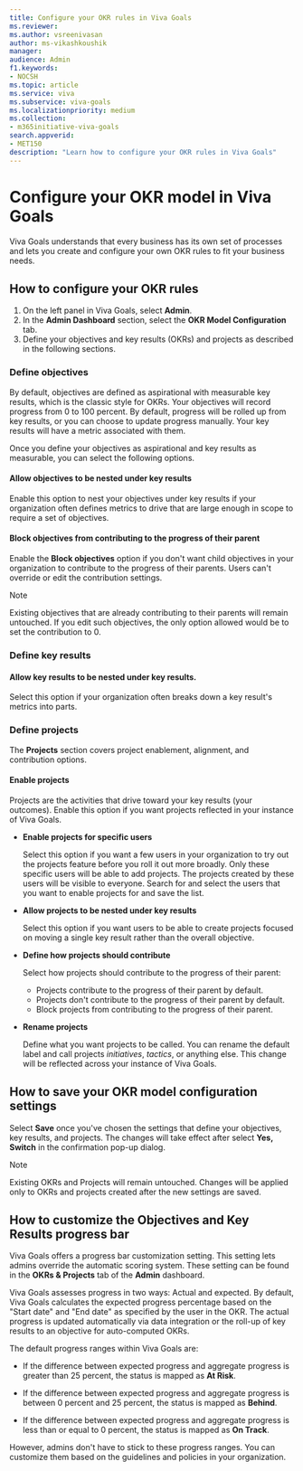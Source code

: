 ```yaml
---
title: Configure your OKR rules in Viva Goals
ms.reviewer: 
ms.author: vsreenivasan
author: ms-vikashkoushik
manager: 
audience: Admin
f1.keywords:
- NOCSH
ms.topic: article
ms.service: viva
ms.subservice: viva-goals
ms.localizationpriority: medium
ms.collection:  
- m365initiative-viva-goals  
search.appverid:
- MET150
description: "Learn how to configure your OKR rules in Viva Goals"
---
```


# Configure your OKR model in Viva Goals

Viva Goals understands that every business has its own set of processes and lets you create and configure your own OKR rules to fit your business needs. 

## How to configure your OKR rules 

1.	On the left panel in Viva Goals, select **Admin**.
1. In the **Admin Dashboard** section, select the **OKR Model Configuration** tab. 
2.	Define your objectives and key results (OKRs) and projects as described in the following sections.

### Define objectives

By default, objectives are defined as aspirational with measurable key results, which is the classic style for OKRs. Your objectives will record progress from 0 to 100 percent. By default, progress will be rolled up from key results, or you can choose to update progress manually. Your key results will have a metric associated with them.

Once you define your objectives as aspirational and key results as measurable, you can select the following options. 

#### Allow objectives to be nested under key results

Enable this option to nest your objectives under key results if your organization often defines metrics to drive that are large enough in scope to require a set of objectives.

#### Block objectives from contributing to the progress of their parent

Enable the **Block objectives** option if you don't want child objectives in your organization to contribute to the progress of their parents. Users can't override or edit the contribution settings.

> [!NOTE]
> Existing objectives that are already contributing to their parents will remain untouched. If you edit such objectives, the only option allowed would be to set the contribution to 0.

### Define key results 

#### Allow key results to be nested under key results.

Select this option if your organization often breaks down a key result's metrics into parts.

### Define projects

The **Projects** section covers project enablement, alignment, and contribution options.

#### Enable projects

Projects are the activities that drive toward your key results (your outcomes). Enable this option if you want projects reflected in your instance of Viva Goals.

- **Enable projects for specific users**

   Select this option if you want a few users in your organization to try out the projects feature before you roll it out more broadly. Only these specific users will be able to add projects. The projects created by these users will be visible to everyone. Search for and select the users that you want to enable projects for and save the list. 

- **Allow projects to be nested under key results**

   Select this option if you want users to be able to create projects focused on moving a single key result rather than the overall objective.

- **Define how projects should contribute**

   Select how projects should contribute to the progress of their parent:

   - Projects contribute to the progress of their parent by default.
   - Projects don't contribute to the progress of their parent by default.
   - Block projects from contributing to the progress of their parent.

- **Rename projects**

   Define what you want projects to be called. You can rename the default label and call projects *initiatives*, *tactics*, or anything else. This change will be reflected across your instance of Viva Goals.

## How to save your OKR model configuration settings

Select **Save** once you've chosen the settings that define your objectives, key results, and projects. The changes will take effect after select **Yes, Switch** in the confirmation pop-up dialog. 

> [!NOTE]
> Existing OKRs and Projects will remain untouched. Changes will be applied only to OKRs and projects created after the new settings are saved.

## How to customize the Objectives and Key Results progress bar 

Viva Goals offers a progress bar customization setting. This setting lets admins override the automatic scoring system. These setting can be found in the **OKRs & Projects** tab of the **Admin** dashboard. 

Viva Goals assesses progress in two ways: Actual and expected. By default, Viva Goals calculates the expected progress percentage based on the "Start date" and "End date" as specified by the user in the OKR. The actual progress is updated automatically via data integration or the roll-up of key results to an objective for auto-computed OKRs.

The default progress ranges within Viva Goals are:

- If the difference between expected progress and aggregate progress is greater than 25 percent, the status is mapped as **At Risk**.

- If the difference between expected progress and aggregate progress is between 0 percent and 25 percent, the status is mapped as **Behind**.

- If the difference between expected progress and aggregate progress is less than or equal to 0 percent, the status is mapped as **On Track**.

However, admins don't have to stick to these progress ranges. You can customize them based on the guidelines and policies in your organization.
